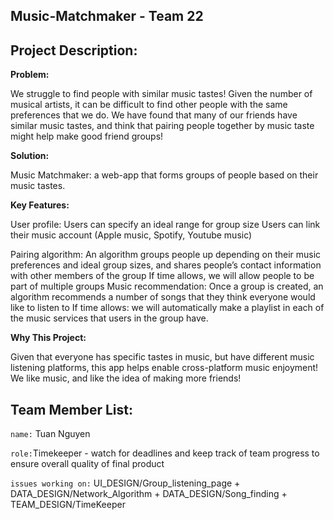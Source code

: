 ## Music-Matchmaker - Team 22

## Project Description:
**Problem:**

We struggle to find people with similar music tastes! Given the number of musical artists, it can be difficult to find other people with the same preferences that we do. We have found that many of our friends have similar music tastes, and think that pairing people together by music taste might help make good friend groups!

**Solution:**

Music Matchmaker: a web-app that forms groups of people based on their music tastes.

**Key Features:**

User profile:
Users can specify an ideal range for group size
Users can link their music account (Apple music, Spotify, Youtube music)

Pairing algorithm:
An algorithm groups people up depending on their music preferences and ideal group sizes, and shares people’s contact information with other members of the group
If time allows, we will allow people to be part of multiple groups
Music recommendation:
Once a group is created, an algorithm recommends a number of songs that they think everyone would like to listen to
If time allows: we will automatically make a playlist in each of the music services that users in the group have.

**Why This Project:**

Given that everyone has specific tastes in music, but have different music listening platforms, this app helps enable cross-platform music enjoyment! We like music, and like the idea of making more friends!


## Team Member List:
`name:` Tuan Nguyen

`role:`Timekeeper - watch for deadlines and keep track of team progress to ensure overall quality of final product

`issues working on:` UI_DESIGN/Group_listening_page + DATA_DESIGN/Network_Algorithm + DATA_DESIGN/Song_finding + TEAM_DESIGN/TimeKeeper
